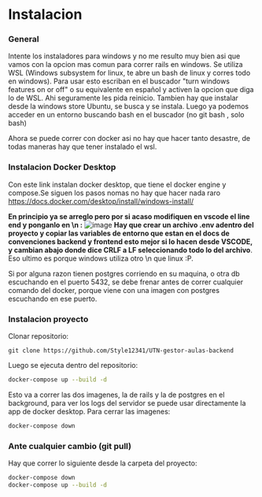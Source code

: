 # Instalacion
### General
Intente los instaladores para windows y no me resulto muy bien asi que vamos con la opcion mas comun para correr rails en windows.
Se utiliza WSL (Windows subsystem for linux, te abre un bash de linux y corres todo en windows). Para usar esto escriban en el buscador "turn windows features on or off" o su equivalente en español y activen la opcion que diga lo de WSL. Ahi seguramente les pida reinicio.
Tambien hay que instalar desde la windows store Ubuntu, se busca y se instala.
Luego ya podemos acceder en un entorno buscando bash en el buscador (no git bash , solo bash)

Ahora se puede correr con docker asi no hay que hacer tanto desastre, de todas maneras hay que tener instalado el wsl.
### Instalacion Docker Desktop
Con este link instalan docker desktop, que tiene el docker engine y compose.Se siguen los pasos nomas no hay que hacer nada raro
https://docs.docker.com/desktop/install/windows-install/

**En principio ya se arreglo pero por si acaso modifiquen en vscode el line end y ponganlo en \n :**
![image](https://github.com/user-attachments/assets/f7a4aa26-b90a-4b7c-96c5-325ca7649bf8)
**Hay que crear un archivo .env adentro del proyecto y copiar las variables de entorno que estan en el docs de convenciones backend y frontend esto mejor si lo hacen desde VSCODE, y cambian abajo donde dice CRLF a LF seleccionando todo lo del archivo**.
Eso ultimo es porque windows utiliza otro \n que linux :P.

Si por alguna razon tienen postgres corriendo en su maquina, o otra db escuchando en el puerto 5432, se debe frenar antes de correr cualquier comando del docker, porque viene con una imagen con postgres escuchando en ese puerto.
### Instalacion proyecto
Clonar repositorio:
```
git clone https://github.com/Style12341/UTN-gestor-aulas-backend
```
Luego se ejecuta dentro del repositorio:
```bash
docker-compose up --build -d
```
Esto va a correr las dos imagenes, la de rails y la de postgres en el background, para ver los logs del servidor se puede usar directamente la app de docker desktop.
Para cerrar las imagenes:
```bash
docker-compose down
```
### Ante cualquier cambio (git pull)
Hay que correr lo siguiente desde la carpeta del proyecto:
```bash
docker-compose down
docker-compose up --build -d
```

